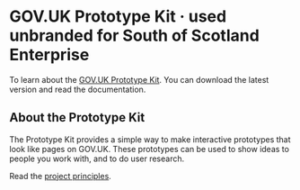 # GOV.UK Prototype Kit · used unbranded for South of Scotland Enterprise

To learn about the [GOV.UK Prototype Kit](https://govuk-prototype-kit.herokuapp.com/docs). You can download the latest version and read the documentation.

## About the Prototype Kit

The Prototype Kit provides a simple way to make interactive prototypes that look like pages on GOV.UK. These prototypes can be used to show ideas to people you work with, and to do user research.

Read the [project principles](https://govuk-prototype-kit.herokuapp.com/docs/principles).

